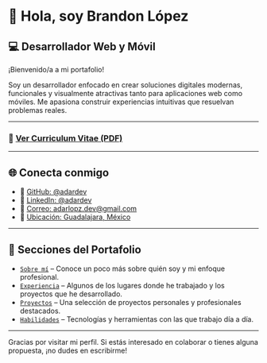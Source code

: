 # 👋 Hola, soy Brandon López

## 💻 Desarrollador Web y Móvil

¡Bienvenido/a a mi portafolio!

Soy un desarrollador enfocado en crear soluciones digitales modernas, funcionales y visualmente atractivas tanto para aplicaciones web como móviles. Me apasiona construir experiencias intuitivas que resuelvan problemas reales.

---

### 📄 [Ver Curriculum Vitae (PDF)](./dist/cvs/english_cv.pdf)

---

## 🌐 Conecta conmigo

- 🐙 [GitHub: @adardev](https://github.com/adardev)
- 💼 [LinkedIn: @adardev](https://www.linkedin.com/in/adardev)
- 📧 [Correo: adarlopz.dev@gmail.com](mailto:adarlopz.dev@gmail.com)
- 📍 [Ubicación: Guadalajara, México](https://maps.app.goo.gl/jgDoBZkpe1rsiSNm7)

---

## 🧠 Secciones del Portafolio

- [`Sobre mí`](#) – Conoce un poco más sobre quién soy y mi enfoque profesional.
- [`Experiencia`](#) – Algunos de los lugares donde he trabajado y los proyectos que he desarrollado.
- [`Proyectos`](#) – Una selección de proyectos personales y profesionales destacados.
- [`Habilidades`](#) – Tecnologías y herramientas con las que trabajo día a día.

---

Gracias por visitar mi perfil. Si estás interesado en colaborar o tienes alguna propuesta, ¡no dudes en escribirme!
